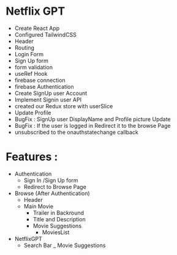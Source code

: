 # Netflix GPT

- Create React App
- Configured TailwindCSS
- Header
- Routing 
- Login Form
- Sign Up form 
- form validation
- useRef Hook
- firebase connection
- firebase Authentication
- Create SignUp user Account 
- Implement Signin user API
- created our Redux store with userSlice
- Update Profile
- BugFix : SignUp user DisplayName and Profile picture Update
- BugFix : If the user is logged in Redirect it to the browse Page
- unsubscribed to the onauthstatechange callback 

# Features :
- Authentication
    - Sign In /Sign Up form 
    - Redirect to Browse Page
- Browse (After Authentication)
    - Header
    - Main Movie 
        - Trailer in Backround 
        - Title and Description
        - Movie Suggestions
            - MoviesList
- NetflixGPT 
    - Search Bar 
    _ Movie Suggestions